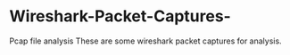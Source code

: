 # Wireshark-Packet-Captures-
Pcap file analysis
These are some wireshark packet captures for analysis.
